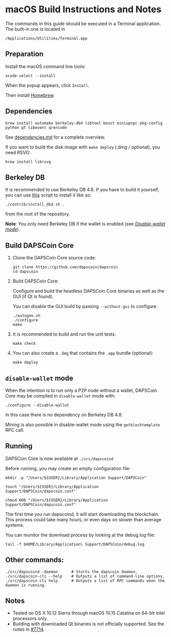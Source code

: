 # macOS Build Instructions and Notes

The commands in this guide should be executed in a Terminal application.
The built-in one is located in
```
/Applications/Utilities/Terminal.app
```

## Preparation
Install the macOS command line tools:

```shell
xcode-select --install
```

When the popup appears, click `Install`.

Then install [Homebrew](https://brew.sh).

## Dependencies
```shell
brew install automake berkeley-db4 libtool boost miniupnpc pkg-config python qt libevent qrencode
```

See [dependencies.md](dependencies.md) for a complete overview.

If you want to build the disk image with `make deploy` (.dmg / optional), you need RSVG:
```shell
brew install librsvg
```

## Berkeley DB
It is recommended to use Berkeley DB 4.8. If you have to build it yourself,
you can use [this](/contrib/install_db4.sh) script to install it
like so:

```shell
./contrib/install_db4.sh .
```

from the root of the repository.

**Note**: You only need Berkeley DB if the wallet is enabled (see [*Disable-wallet mode*](/doc/build-osx.md#disable-wallet-mode)).

## Build DAPSCoin Core

1. Clone the DAPSCoin Core source code:
    ```shell
    git clone https://github.com/dapscoin/dapscoin
    cd dapscoin
    ```

2.  Build DAPSCoin Core:

    Configure and build the headless DAPSCoin Core binaries as well as the GUI (if Qt is found).

    You can disable the GUI build by passing `--without-gui` to configure.
    ```shell
    ./autogen.sh
    ./configure
    make
    ```

3.  It is recommended to build and run the unit tests:
    ```shell
    make check
    ```

4.  You can also create a  `.dmg` that contains the `.app` bundle (optional):
    ```shell
    make deploy
    ```

## `disable-wallet` mode
When the intention is to run only a P2P node without a wallet, DAPSCoin Core may be
compiled in `disable-wallet` mode with:
```shell
./configure --disable-wallet
```

In this case there is no dependency on Berkeley DB 4.8.

Mining is also possible in disable-wallet mode using the `getblocktemplate` RPC call.

## Running
DAPSCoin Core is now available at `./src/dapscoind`

Before running, you may create an empty configuration file:
```shell
mkdir -p "/Users/${USER}/Library/Application Support/DAPSCoin"

touch "/Users/${USER}/Library/Application Support/DAPSCoin/dapscoin.conf"

chmod 600 "/Users/${USER}/Library/Application Support/DAPSCoin/dapscoin.conf"
```

The first time you run dapscoind, it will start downloading the blockchain. This process could
take many hours, or even days on slower than average systems.

You can monitor the download process by looking at the debug.log file:
```shell
tail -f $HOME/Library/Application\ Support/DAPSCoin/debug.log
```

## Other commands:
```shell
./src/dapscoind -daemon      # Starts the dapscoin daemon.
./src/dapscoin-cli --help    # Outputs a list of command-line options.
./src/dapscoin-cli help      # Outputs a list of RPC commands when the daemon is running.
```

## Notes
* Tested on OS X 10.12 Sierra through macOS 10.15 Catalina on 64-bit Intel
processors only.
* Building with downloaded Qt binaries is not officially supported. See the notes in [#7714](https://github.com/dapscoin/dapscoin/issues/7714).